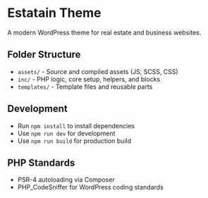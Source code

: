 # Estatain Theme

A modern WordPress theme for real estate and business websites.

## Folder Structure

- `assets/` - Source and compiled assets (JS, SCSS, CSS)
- `inc/` - PHP logic, core setup, helpers, and blocks
- `templates/` - Template files and reusable parts

## Development

- Run `npm install` to install dependencies
- Use `npm run dev` for development
- Use `npm run build` for production build

## PHP Standards

- PSR-4 autoloading via Composer
- PHP_CodeSniffer for WordPress coding standards
